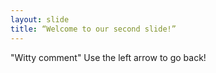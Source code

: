 ```yaml
---
layout: slide
title: “Welcome to our second slide!”
---
```

"Witty comment"
Use the left arrow to go back!
